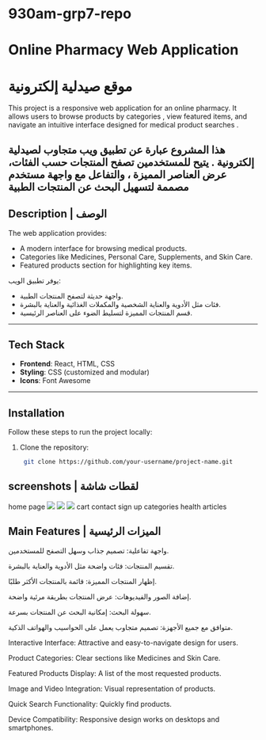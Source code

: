 # 930am-grp7-repo
# Online Pharmacy Web Application
# موقع صيدلية إلكترونية

This project is a responsive web application for an online pharmacy.
It allows users to browse products by categories , view featured items, and navigate an intuitive interface designed for medical product searches .

هذا المشروع عبارة عن تطبيق ويب متجاوب لصيدلية إلكترونية .
يتيح للمستخدمين تصفح المنتجات حسب الفئات، عرض العناصر المميزة ، والتفاعل مع واجهة مستخدم مصممة لتسهيل البحث عن المنتجات الطبية
---

## Description | الوصف

The web application provides:
- A modern interface for browsing medical products.
- Categories like Medicines, Personal Care, Supplements, and Skin Care.
- Featured products section for highlighting key items.
  


يوفر تطبيق الويب:
- واجهة حديثة لتصفح المنتجات الطبية.
- فئات مثل الأدوية والعناية الشخصية والمكملات الغذائية والعناية بالبشرة.
- قسم المنتجات المميزة لتسليط الضوء على العناصر الرئيسية.
---

## Tech Stack

- **Frontend**: React, HTML, CSS
- **Styling**: CSS (customized and modular)
- **Icons**: Font Awesome

---

## Installation 

Follow these steps to run the project locally:

1. Clone the repository:
   ```bash
    git clone https://github.com/your-username/project-name.git
   
## screenshots | لقطات شاشة
home page <img src="https://github.com/user-attachments/assets/7b01a36d-0443-4e8f-a7e5-ff7cf8aa4ded">
           <img src="https://github.com/user-attachments/assets/4195212b-5b7a-4b5c-8b01-58bc1a7c1ca3">
           <img src="https://github.com/user-attachments/assets/b3426c4b-80b2-4b97-96c3-9dd7f57f890d">
cart 
contact
sign up
categories
health articles

## Main Features | الميزات الرئيسية

واجهة تفاعلية: تصميم جذاب وسهل التصفح للمستخدمين.

تقسيم المنتجات: فئات واضحة مثل الأدوية والعناية بالبشرة.

إظهار المنتجات المميزة: قائمة بالمنتجات الأكثر طلبًا.

إضافة الصور والفيديوهات: عرض المنتجات بطريقة مرئية واضحة.

سهولة البحث: إمكانية البحث عن المنتجات بسرعة.

متوافق مع جميع الأجهزة: تصميم متجاوب يعمل على الحواسيب والهواتف الذكية.

Interactive Interface: Attractive and easy-to-navigate design for users.

Product Categories: Clear sections like Medicines and Skin Care.

Featured Products Display: A list of the most requested products.

Image and Video Integration: Visual representation of products.

Quick Search Functionality: Quickly find products.

Device Compatibility: Responsive design works on desktops and smartphones.

